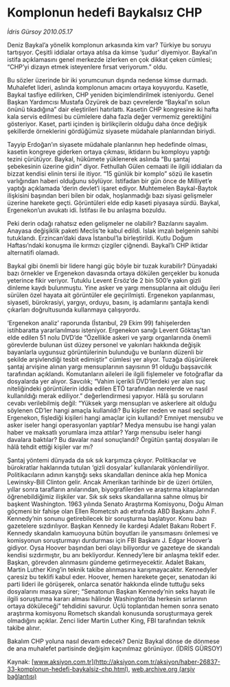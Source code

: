 # Komplonun hedefi Baykalsız CHP

*İdris Gürsoy 2010.05.17*

<font class="agenda2NewsSpot">
 Deniz Baykal’a yönelik komplonun arkasında kim var? Türkiye bu soruyu tartışıyor. Çeşitli iddialar ortaya atılsa da kimse ‘şudur’ diyemiyor. Baykal’ın istifa açıklamasını genel merkezde izlerken en çok dikkat çeken cümlesi; “CHP’yi dizayn etmek isteyenlere fırsat veriyorum.” oldu.
</font>
<font class="newsDetail">
 <p class="MsoNormal">
  Bu sözler üzerinde bir iki yorumcunun dışında nedense kimse durmadı. Muhalefet lideri, aslında komplonun amacını ortaya koyuyordu. Kasetle, Baykal tasfiye edilirken, CHP yeniden biçimlendirilmek isteniyordu. Genel Başkan Yardımcısı Mustafa Özyürek de bazı çevrelerde “Baykal’ın solun önünü tıkadığına” dair eleştirileri hatırlattı. Kasetin CHP kongresine iki hafta kala servis edilmesi bu cümlelere daha fazla değer vermemiz gerektiğini gösteriyor. Kaset, parti içinden iş birlikçilerin olduğu daha önce değişik şekillerde örneklerini gördüğümüz siyasete müdahale planlarından biriydi.
 </p>
 <p class="MsoNormal">
  Tayyip Erdoğan’ın siyasete müdahale planlarının hep hedefinde olması, kasetin kongreye giderken ortaya çıkması, iktidarın bu komployu yaptığı tezini çürütüyor. Baykal, hükûmete yüklenerek aslında “Bu şantaj şebekesinin üzerine gidin” diyor. Fethullah Gülen cemaati ile ilgili iddiaları da bizzat kendisi elinin tersi ile itiyor. “15 günlük bir komplo” sözü ile kasetin varlığından haberi olduğunu söylüyor. İstifadan bir gün önce de Milliyet’e yaptığı açıklamada ‘derin devlet’i işaret ediyor. Muhtemelen Baykal-Baytok ilişkisini başından beri bilen bir odak, hoşlanmadığı bazı siyasi gelişmeler üzerine harekete geçti. Görüntüleri elde edip kaseti piyasaya sürdü. Baykal, Ergenekon’un avukatı idi. İstifası ile bu anlaşma bozuldu.
 </p>
 <p class="MsoNormal">
  Peki derin odağı rahatsız eden gelişmeler ne olabilir? Bazılarını sayalım. Anayasa değişiklik paketi Meclis’te kabul edildi. Islak imzalı belgenin sahibi tutuklandı. Erzincan’daki dava İstanbul’la birleştirildi. Kutlu Doğum Haftası’ndaki konuşma ile kırmızı çizgiler çiğnendi. Baykal’lı CHP iktidar alternatifi olamadı.
 </p>
 <p class="MsoNormal">
  Baykal gibi önemli bir lidere hangi güç böyle bir tuzak kurabilir? Dünyadaki bazı örnekler ve Ergenekon davasında ortaya dökülen gerçekler bu konuda yeterince fikir veriyor. Tutuklu Levent Ersöz’de 2 bin 500’e yakın gizli dinleme kaydı bulunmuştu. Yine asker ve yargı mensuplarına ait olduğu ileri sürülen özel hayata ait görüntüler ele geçirilmişti. Ergenekon yapılanması, siyaseti, bürokrasiyi, yargıyı, orduyu, basını, iş adamlarını şantajla kendi çıkarları doğrultusunda kullanmaya çalışıyordu.
 </p>
 <p class="MsoNormal">
  ‘Ergenekon analiz’ raporunda (İstanbul, 29 Ekim 99) fahişelerden istihbaratta yararlanılması isteniyor. Ergenekon sanığı Levent Göktaş’tan elde edilen 51 nolu DVD’de “Özellikle askeri ve yargı organlarında önemli görevlerde bulunan üst düzey personel ve yakınları hakkında değişik bayanlarla uygunsuz görüntülerinin bulunduğu ve bunların düzenli bir şekilde arşivlendiği tesbit edimiştir” cümlesi yer alıyor. Tuzağa düşürülerek şantaj arvişine alınan yargı mensuplarının sayısının 91 olduğu başsavcılık tarafından açıklandı. Komutanların aileleri ile ilgili fişlemeler ve fotoğraflar da dosyalarda yer alıyor. Savcılık; “Vahim içerikli DVD’lerdeki yer alan suç niteliğindeki görüntülerin iddia edilen ETÖ tarafından nerelerde ve nasıl kullanıldığı merak ediliyor.” değerlendirmesi yapıyor. Hâlâ şu soruların cevabı verilebilmiş değil: “Yüksek yargı mensupları ve askerlere ait olduğu söylenen CD’ler hangi amaçla kullanıldı? Bu kişiler neden ve nasıl seçildi? Ergenekon, fişlediği kişileri hangi amaçlar için kullandı? Emniyet mensubu ve asker iseler hangi operasyonları yaptılar? Medya mensubu ise hangi yalan haber ve maksatlı yorumlara imza attılar? Yargı mensubu iseler hangi davalara baktılar? Bu davalar nasıl sonuçlandı? Örgütün şantaj dosyaları ile hâlâ tehdit ettiği kişiler var mı?
 </p>
 <p class="MsoNormal">
  Şantaj yöntemi dünyada da sık sık karşımıza çıkıyor. Politikacılar ve bürokratlar haklarında tutulan ‘gizli dosyalar’ kullanılarak yönlendiriliyor. Politikacıların adının karıştığı seks skandalları denince akla hep Monica Lewinsky-Bill Clinton gelir. Ancak Amerikan tarihinde bir de üzeri örtülen, yıllar sonra tarafların anılarından, biyografilerden ve araştırma kitaplarından öğrenebildiğimiz ilişkiler var. Sık sık seks skandallarına sahne olmuş bir başkent Washington. 1963 yılında Senato Araştırma Komisyonu, Doğu Alman göçmeni bir fahişe olan Ellen Rometcsh adı etrafında ABD Başkanı John F. Kennedy’nin sonunu getirebilecek bir soruşturma başlatıyor. Konu bazı gazetelere sızdırılıyor. Başkan Kennedy ile kardeşi Adalet Bakanı Robert F. Kennedy skandalın kamuoyuna bütün boyutları ile yansımasını önlemesi ve komisyonun soruşturmayı durdurması için FBI Başkanı J. Edgar Hoover’a gidiyor. Oysa Hoover başından beri olayı biliyordur ve gazeteye de skandalı kendisi sızdırmıştır, bu anı bekliyordur. Kennedy’lere bir anlaşma teklif eder. Başkan, görevden alınmasını gündeme getirmeyecektir. Adalet Bakanı, Martin Luther King’in teknik takibe alınmasına karışmayacaktır. Kennedyler çaresiz bu teklifi kabul eder. Hoover, hemen harekete geçer, senatodan iki parti lideri ile görüşerek, onlarca senatör hakkında elinde tuttuğu seks dosyalarını masaya sürer; “Senatonun Başkan Kennedy’nin seks hayatı ile ilgili soruşturma kararı alması hâlinde Washington’da herkesin sırlarının ortaya döküleceği” tehdidini savurur. Üçlü toplantıdan hemen sonra senato araştırma komisyonu Rometsch skandalı konusunda soruşturmaya gerek olmadığını açıklar. Zenci lider Martin Luther King, FBI tarafından teknik takibe alınır.
 </p>
 <p class="MsoNormal">
  Bakalım CHP yoluna nasıl devam edecek? Deniz Baykal dönse de dönmese de ana muhalefet partisinde değişim kaçınılmaz görünüyor. (İDRİS GÜRSOY)
 </p>
</font>

Kaynak: [www.aksiyon.com.tr](http://aksiyon.com.tr/aksiyon/haber-26837-33-komplonun-hedefi-baykalsiz-chp.html), [web.archive.org (arşiv bağlantısı)](http://web.archive.org/web/20101120132332/http://aksiyon.com.tr/aksiyon/haber-26837-33-komplonun-hedefi-baykalsiz-chp.html)
